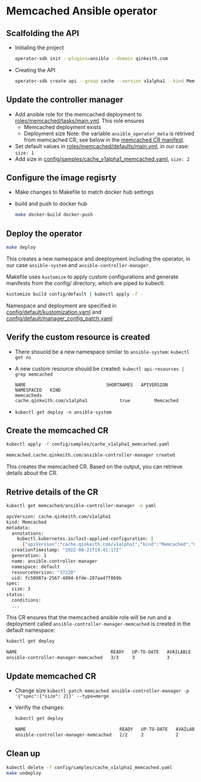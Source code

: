 # Memcached Ansible operator

## Scalfolding the API

- Initialing the project

  ```sh
  operator-sdk init --plugins=ansible --domain qinkeith.com
  ```

- Creating the API

  ```sh
  operator-sdk create api --group cache --version v1alpha1 --kind Memcached --generate-role
  ```

## Update the controller manager

- Add ansible role for the memcached deployment to [roles/memcached/tasks/main.yml](./roles/memcached/tasks/main.yml). This role ensures
  - Memcached deployment exists
  - Deployment size
  Note: the variable `ansible_operator_meta` is retrived from memcached CR, see below in the [memcached CR manifest](#Retrive-details-of-the-CR).
- Set default values in [roles/memcached/defaults/main.yml](./roles/memcached/defaults/main.yml), in our case: `size: 1`
- Add size in [config/samples/cache_v1alpha1_memcached.yaml](./config/samples/cache_v1alpha1_memcached.yaml), `size: 2`

## Configure the image regisrty

- Make changes to Makefile to match docker hub settings
- build and push to docker hub
  
  ```sh
  make docker-build docker-push
  ```

## Deploy the operator

```sh
make deploy
```

This creates a new namespace and deeployment including the operator, in our case `ansible-system` and `ansible-controller-manager`.

Makefile uses `kustomize` to apply custom configurations and generate manifests from the config/ directory, which are piped to kubectl.

```sh
kustomize build config/default | kubectl apply -f -
```

Namespace and deployment are specified in [config/default/kustomization.yaml](./config/default/kustomization.yaml) and [config/default/manager_config_patch.yaml](./config/default/manager_config_patch.yaml) 

## Verify the custom resource is created

- There shouold be a new namespace similar to `ansible-system`: `kubectl get ns`
- A new custom resource should be created: `kubectl api-resources | grep memcached`

  ```log
  NAME                              SHORTNAMES   APIVERSION                             NAMESPACED   KIND
  memcacheds                                     cache.qinkeith.com/v1alpha1            true         Memcached
  ```

- `kubectl get deploy -n ansible-system`

## Create the memcached CR

```sh
kubectl apply -f config/samples/cache_v1alpha1_memcached.yaml

memcached.cache.qinkeith.com/ansible-controller-manager created
```

This creates the memcached CR. Based on the output, you can retrieve details about the CR.

## Retrive details of the CR

```sh
kubectl get memcached/ansible-controller-manager -o yaml

apiVersion: cache.qinkeith.com/v1alpha1
kind: Memcached
metadata:
  annotations:
    kubectl.kubernetes.io/last-applied-configuration: |
      {"apiVersion":"cache.qinkeith.com/v1alpha1","kind":"Memcached","metadata":{"annotations":{},"name":"ansible-controller-manager","namespace":"default"},"spec":{"size":3}}
  creationTimestamp: "2022-08-21T19:41:17Z"
  generation: 1
  name: ansible-controller-manager
  namespace: default
  resourceVersion: "37220"
  uid: fc50987a-2567-4804-bfde-207aa47f869b
spec:
  size: 3
status:
  conditions:
  ...
```

This CR ensures that the memcached ansible role will be run and a deployment called `ansible-controller-manager-memcached` is created in the default namespace:

```sh
kubectl get deploy

NAME                                   READY   UP-TO-DATE   AVAILABLE   AGE
ansible-controller-manager-memcached   3/3     3            3           6m9s
```

## Update memcached CR

- Change size `kubectl patch memcached ansible-controller-manager -p '{"spec":{"size": 2}}' --type=merge`
- Verifiy the changes:

  ```sh
  kubectl get deploy

  NAME                                   READY   UP-TO-DATE   AVAILABLE   AGE
  ansible-controller-manager-memcached   2/2     2            2           41m
  ```

## Clean up

```bash
kubectl delete -f config/samples/cache_v1alpha1_memcached.yaml
make undeploy
```
